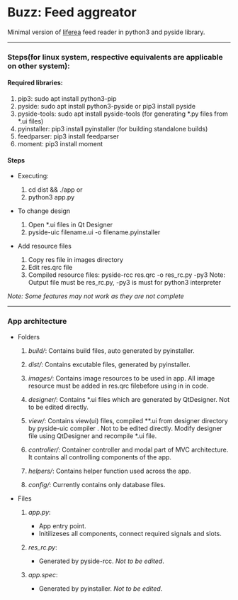 # Buzz: Feed aggreator

Minimal version of [liferea](https://lzone.de/liferea/) feed reader in python3 and pyside library.


-----
###  Steps(for linux system, respective equivalents are applicable on other system):

#### Required libraries:

1. pip3: sudo apt install python3-pip
2. pyside: sudo apt install python3-pyside or pip3 install pyside 
3. pyside-tools: sudo apt install pyside-tools (for generating *.py files from *.ui files)
4. pyinstaller: pip3 install pyinstaller (for building standalone builds)
5. feedparser: pip3 install feedparser
6. moment: pip3 install moment


#### Steps

- Executing:
	1. cd dist && ./app
	or
	2. python3 app.py

- To change design
	1. Open *.ui files in Qt Designer
	2. pyside-uic filename.ui -o filename.pyinstaller

- Add resource files
	1. Copy res file in images directory
	2. Edit res.qrc file
	3. Compiled resource files: pyside-rcc res.qrc -o res_rc.py -py3
	   Note: 
			Output file must be res_rc.py, 
			-py3 is must for python3 interpreter


*Note: Some features may not work as they are not complete*

----
### App architecture
- Folders

    1. *build/*: Contains build files, auto generated by pyinstaller.

    2. *dist/*: Contains excutable files, generated by pyinstaller.

    3. *images/*: Contains image resources to be used in app. All image resource must be added in res.qrc filebefore using in in code.

    4. *designer/*: Contains *.ui files which are generated by QtDesigner. Not to be edited directly.

    5. *view/*: Contains view(ui) files, compiled **.ui from designer directory by pyside-uic compiler . Not to be edited directly. Modify designer file using QtDesigner and recompile *.ui file.

    6. *controller/*: Container controller and modal part of MVC architecture. It contains all controlling components of the app.

    7. *helpers/*: Contains helper function used across the app.

    8. *config/*: Currently contains only database files.


- Files

    1. *app.py*:
        - App entry point. 
	    - Initilizeses all components, connect required signals and slots.

    2. *res_rc.py*:
        - Generated by pyside-rcc. *Not to be edited*.

    3. *app.spec*:
        - Generated by pyinstaller. *Not to be edited*.
